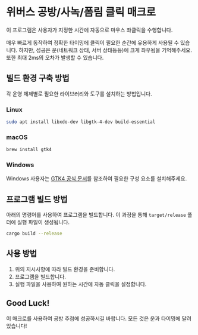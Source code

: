 # 위버스 공방/사녹/폼림 클릭 매크로

이 프로그램은 사용자가 지정한 시간에 자동으로 마우스 좌클릭을 수행합니다.

매우 빠르게 동작하여 정확한 타이밍에 클릭이 필요한 순간에 유용하게 사용될 수 있습니다. 하지만, 성공은 운(네트워크 상태, 서버 상태등등)에 크게 좌우됨을 기억해주세요. 또한 최대 2ms의 오차가 발생할 수 있습니다.

## 빌드 환경 구축 방법

각 운영 체제별로 필요한 라이브러리와 도구를 설치하는 방법입니다.

### Linux

```bash
sudo apt install libxdo-dev libgtk-4-dev build-essential
```

### macOS

```bash
brew install gtk4
```

### Windows

Windows 사용자는 [GTK4 공식 문서](https://gtk-rs.org/gtk4-rs/stable/latest/book/installation_windows.html)를 참조하여 필요한 구성 요소를 설치해주세요.

## 프로그램 빌드 방법

아래의 명령어를 사용하여 프로그램을 빌드합니다. 이 과정을 통해 `target/release` 폴더에 실행 파일이 생성됩니다.

```bash
cargo build --release
```

## 사용 방법

1. 위의 지시사항에 따라 빌드 환경을 준비합니다.
2. 프로그램을 빌드합니다.
3. 실행 파일을 사용하여 원하는 시간에 자동 클릭을 설정합니다.

## Good Luck!

이 매크로를 사용하여 공방 추첨에 성공하시길 바랍니다. 모든 것은 운과 타이밍에 달려 있습니다!
